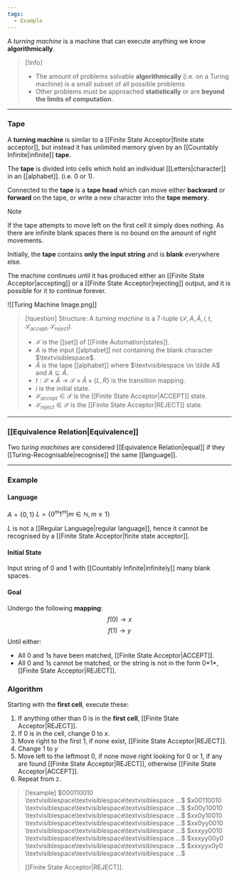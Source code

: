 ```yaml
---
tags:
  - Example
---
```

A _turning machine_ is a machine that can execute anything we know **algorithmically**.

> [!info]
> - The amount of problems solvable **algorithmically** (i.e. on a Turing machine) is a small subset of all possible problems
> - Other problems must be approached **statistically** or are **beyond the limits of computation**.

---
### Tape
A **turning machine** is similar to a [[Finite State Acceptor|finite state acceptor]], but instead it has unlimited memory given by an [[Countably Infinite|infinite]] **tape**.

The **tape** is divided into cells which hold an individual [[Letters|character]] in an [[alphabet]]. (i.e. $0$ or $1$).

Connected to the **tape** is a **tape head** which can move either **backward** or **forward** on the tape, or write a new character into the **tape memory**.

> [!note]
> If the tape attempts to move left on the first cell it simply does nothing. As there are infinite blank spaces there is no bound on the amount of right movements.

Initially, the **tape** contains **only the input string** and is **blank** everywhere else.

The machine continues until it has produced either an [[Finite State Acceptor|accepting]] or a [[Finite State Acceptor|rejecting]] output, and it is possible for it to continue forever.

![[Turing Machine Image.png]]


> [!question] Structure:
> A _turning machine_ is a $7$-tuple $(\mathcal S, A, \tilde A, i, t, \mathcal S_{accept}, \mathcal S_{reject})$.
> - $\mathcal S$ is the [[set]] of [[Finite Automation|states]].
> - $A$ is the input [[alphabet]] not containing the blank character $\textvisiblespace$.
> - $\tilde A$ is the tape [[alphabet]] where $\textvisiblespace \in \tilde A$ and $A \subseteq \tilde A$.
> -  $t: \mathcal S \times \tilde A \rightarrow \mathcal S \times \tilde A \times \{L, R\}$ is the transition mapping.
> - $i$ is the initial state.
> - $\mathcal S_{accept} \in \mathcal S$ is the [[Finite State Acceptor|ACCEPT]] state.
> - $\mathcal S_{reject} \in \mathcal S$ is the [[Finite State Acceptor|REJECT]] state.

---
### [[Equivalence Relation|Equivalence]]
Two _turing machines_ are considered [[Equivalence Relation|equal]] if they [[Turing-Recognisable|recognise]] the same [[language]].

---
### Example
#### Language
$A = \{0, 1\}$
$L = \{0^m 1^m | m \in \mathbb N, m \ge 1\}$

$L$ is not a [[Regular Language|regular language]], hence it cannot be recognised by a [[Finite State Acceptor|finite state acceptor]].

#### Initial State
Input string of $0$ and $1$ with [[Countably Infinite|infinitely]] many blank spaces.

#### Goal
Undergo the following **mapping**:
$$f(0) \rightarrow x$$
$$f(1) \rightarrow y$$
Until either:
- All $0$ and $1$s have been matched, [[Finite State Acceptor|ACCEPT]].
- All $0$ and $1$s cannot be matched, or the string is not in the form $0*$$1*$, [[Finite State Acceptor|REJECT]].

### Algorithm
Starting with the **first cell**, execute these:
1. If anything other than $0$ is in the **first cell**, [[Finite State Acceptor|REJECT]].
2. If $0$ is in the cell, change $0$ to $x$.
3. Move right to the first $1$, if none exist, [[Finite State Acceptor|REJECT]].
4. Change $1$ to $y$
5. Move left to the leftmost $0$, if none move right looking for $0$ or $1$, if any are found [[Finite State Acceptor|REJECT]], otherwise [[Finite State Acceptor|ACCEPT]].
6. Repeat from `2.`

>[!example]
> $000110010 \textvisiblespace\textvisiblespace\textvisiblespace  ...$
> $x00110010 \textvisiblespace\textvisiblespace\textvisiblespace  ...$
> $x00y10010 \textvisiblespace\textvisiblespace\textvisiblespace  ...$
> $xx0y10010 \textvisiblespace\textvisiblespace\textvisiblespace  ...$
> $xx0yy0010 \textvisiblespace\textvisiblespace\textvisiblespace  ...$
> $xxxyy0010 \textvisiblespace\textvisiblespace\textvisiblespace  ...$
> $xxxyy00y0 \textvisiblespace\textvisiblespace\textvisiblespace  ...$
> $xxxyyx0y0 \textvisiblespace\textvisiblespace\textvisiblespace  ...$
> 
> [[Finite State Acceptor|REJECT]].
